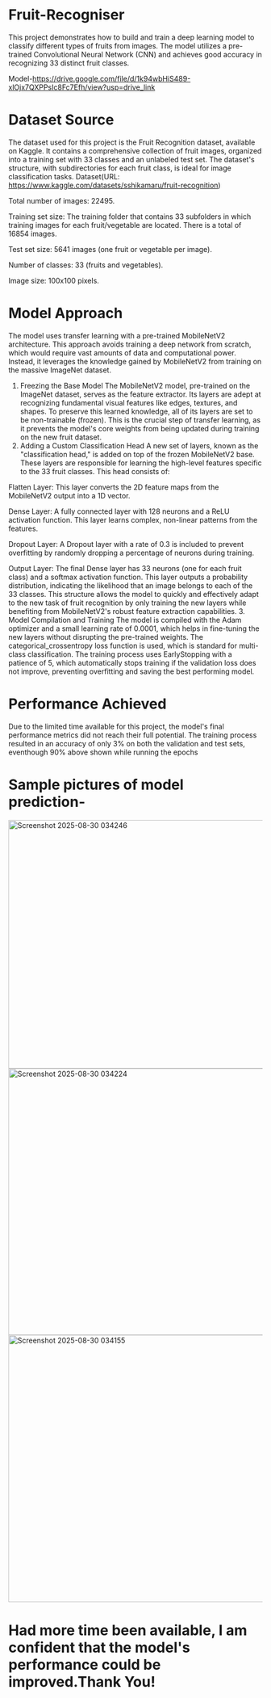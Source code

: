 # Fruit-Recogniser
This project demonstrates how to build and train a deep learning model to classify different types of fruits from images. The model utilizes a pre-trained Convolutional Neural Network (CNN) and achieves good accuracy in recognizing 33 distinct fruit classes.

Model-https://drive.google.com/file/d/1k94wbHiS489-xlOjx7QXPPsIc8Fc7Efh/view?usp=drive_link
# Dataset Source
The dataset used for this project is the Fruit Recognition dataset, available on Kaggle. It contains a comprehensive collection of fruit images, organized into a training set with 33 classes and an unlabeled test set. The dataset's structure, with subdirectories for each fruit class, is ideal for image classification tasks.
Dataset(URL: https://www.kaggle.com/datasets/sshikamaru/fruit-recognition)

Total number of images: 22495.

Training set size: The training folder that contains 33 subfolders in which training images for each fruit/vegetable are located. There is a total of 16854 images.

Test set size: 5641 images (one fruit or vegetable per image).

Number of classes: 33 (fruits and vegetables).

Image size: 100x100 pixels.

# Model Approach
The model uses transfer learning with a pre-trained MobileNetV2 architecture. This approach avoids training a deep network from scratch, which would require vast amounts of data and computational power. Instead, it leverages the knowledge gained by MobileNetV2 from training on the massive ImageNet dataset.
1. Freezing the Base Model
The MobileNetV2 model, pre-trained on the ImageNet dataset, serves as the feature extractor. Its layers are adept at recognizing fundamental visual features like edges, textures, and shapes. To preserve this learned knowledge, all of its layers are set to be non-trainable (frozen). This is the crucial step of transfer learning, as it prevents the model's core weights from being updated during training on the new fruit dataset.
2. Adding a Custom Classification Head
A new set of layers, known as the "classification head," is added on top of the frozen MobileNetV2 base. These layers are responsible for learning the high-level features specific to the 33 fruit classes. This head consists of:

Flatten Layer: This layer converts the 2D feature maps from the MobileNetV2 output into a 1D vector.

Dense Layer: A fully connected layer with 128 neurons and a ReLU activation function. This layer learns complex, non-linear patterns from the features.

Dropout Layer: A Dropout layer with a rate of 0.3 is included to prevent overfitting by randomly dropping a percentage of neurons during training.

Output Layer: The final Dense layer has 33 neurons (one for each fruit class) and a softmax activation function. This layer outputs a probability distribution, indicating the likelihood that an image belongs to each of the 33 classes.
This structure allows the model to quickly and effectively adapt to the new task of fruit recognition by only training the new layers while benefiting from MobileNetV2's robust feature extraction capabilities.
3. Model Compilation and Training
The model is compiled with the Adam optimizer and a small learning rate of 0.0001, which helps in fine-tuning the new layers without disrupting the pre-trained weights. The categorical_crossentropy loss function is used, which is standard for multi-class classification. The training process uses EarlyStopping with a patience of 5, which automatically stops training if the validation loss does not improve, preventing overfitting and saving the best performing model.
# Performance Achieved
Due to the limited time available for this project, the model's final performance metrics did not reach their full potential. The training process resulted in an accuracy of only 3% on both the validation and test sets, eventhough 90% above shown while running the epochs

# Sample pictures of model prediction-
<img width="1405" height="492" alt="Screenshot 2025-08-30 034246" src="https://github.com/user-attachments/assets/008615c6-dc86-4396-8041-851b0557b1d0" />
<img width="1438" height="528" alt="Screenshot 2025-08-30 034224" src="https://github.com/user-attachments/assets/1293ce51-772d-4c72-9e6c-a01a56102914" />
<img width="1452" height="529" alt="Screenshot 2025-08-30 034155" src="https://github.com/user-attachments/assets/63ddc1fe-f8be-4e04-9770-7b77684bac53" />

# Had more time been available, I am confident that the model's performance could be improved.Thank You!

